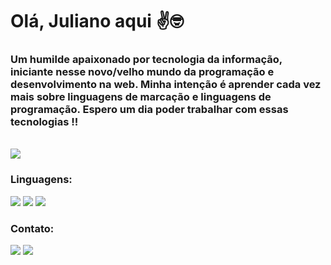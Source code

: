 # Olá, Juliano aqui ✌️🤓

### Um humilde apaixonado por tecnologia da informação, iniciante nesse novo/velho mundo da programação e desenvolvimento na web. Minha intenção é aprender cada vez mais sobre linguagens de marcação e linguagens de programação. Espero um dia poder trabalhar com essas tecnologias !!
<br>

<picture>
<source 
  srcset="https://github-readme-stats.vercel.app/api?username=vatrinux&show_icons=true&theme=dark"
  media="(prefers-color-scheme: dark)" />
<source
  srcset="https://github-readme-stats.vercel.app/api?username=vatrinux&show_icons=true"
  media="(prefers-color-scheme: light), (prefers-color-scheme: no-preference)" />
<img src="https://github-readme-stats.vercel.app/api?username=vatrinux&show_icons=true" />
</picture>

<!-- <img src="https://github-readme-stats.vercel.app/api?username=vatrinux&show_icons=true&theme=dark">
<img src="https://github-readme-stats.vercel.app/api/top-langs/?username=vatrinux&show_icons=true&theme=dark&layout=compact"> -->
<br>

### Linguagens:
<div>
<img src="https://img.shields.io/badge/HTML5-E34F26?style=for-the-badge&logo=html5&logoColor=white">
<img src="https://img.shields.io/badge/CSS3-1572B6?style=for-the-badge&logo=css3&logoColor=white">
<img src="https://img.shields.io/badge/JavaScript-F7DF1E?style=for-the-badge&logo=javascript&logoColor=black">
<!-- <img src="https://img.shields.io/badge/TypeScript-007ACC?style=for-the-badge&logo=typescript&logoColor=white">
</div> -->

### Contato:
<div> 
<a href="https://t.me/julianovatre" target="_blank"><img src="https://img.shields.io/badge/Telegram-2CA5E0?style=for-the-badge&logo=telegram&logoColor=white" target="_blank"></a>
<a href="https://discord.gg/vatrinux#9556" target="_blank"><img src="https://img.shields.io/badge/Discord-7289DA?style=for-the-badge&logo=discord&logoColor=white" target="_blank"></a>
<br><br>

<!--
#### Projetos realizados durante o curso de HTML5 e CSS3
  - [**Projeto Android** - Feito com HTML e CSS para trabalhar formatação de estilos com imagens e vídeos](https://vatrinux.github.io/projeto-android/)
  - [**Projeto Cordel** - Feito com HTML e CSS para trabalhar com efeito Parallax](https://vatrinux.github.io/projeto-cordel/)
  -->